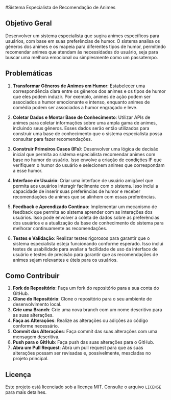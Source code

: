 #Sistema Especialista de Recomendação de Animes

## Objetivo Geral

Desenvolver um sistema especialista que sugira animes específicos para usuários, com base em suas preferências de humor. O sistema analisa os gêneros dos animes e os mapeia para diferentes tipos de humor, permitindo recomendar animes que atendam às necessidades do usuário, seja para buscar uma melhora emocional ou simplesmente como um passatempo.

## Problemáticas

1. **Transformar Gêneros de Animes em Humor**: Estabelecer uma correspondência clara entre os gêneros dos animes e os tipos de humor que eles podem induzir. Por exemplo, animes de ação podem ser associados a humor emocionante e intenso, enquanto animes de comédia podem ser associados a humor engraçado e leve.

2. **Coletar Dados e Montar Base de Conhecimento**: Utilizar APIs de animes para coletar informações sobre uma ampla gama de animes, incluindo seus gêneros. Esses dados serão então utilizados para construir uma base de conhecimento que o sistema especialista possa consultar para fazer recomendações.

3. **Construir Primeiros Casos (IFs)**: Desenvolver uma lógica de decisão inicial que permita ao sistema especialista recomendar animes com base no humor do usuário. Isso envolve a criação de condições IF que verifiquem o humor do usuário e selecionem animes que correspondam a esse humor.

4. **Interface de Usuário**: Criar uma interface de usuário amigável que permita aos usuários interagir facilmente com o sistema. Isso inclui a capacidade de inserir suas preferências de humor e receber recomendações de animes que se alinhem com essas preferências.

5. **Feedback e Aprendizado Contínuo**: Implementar um mecanismo de feedback que permita ao sistema aprender com as interações dos usuários. Isso pode envolver a coleta de dados sobre as preferências dos usuários e a atualização da base de conhecimento do sistema para melhorar continuamente as recomendações.

6. **Testes e Validação**: Realizar testes rigorosos para garantir que o sistema especialista esteja funcionando conforme esperado. Isso inclui testes de usabilidade para avaliar a facilidade de uso da interface de usuário e testes de precisão para garantir que as recomendações de animes sejam relevantes e úteis para os usuários.

## Como Contribuir

1. **Fork do Repositório**: Faça um fork do repositório para a sua conta do GitHub.
2. **Clone do Repositório**: Clone o repositório para o seu ambiente de desenvolvimento local.
3. **Crie uma Branch**: Crie uma nova branch com um nome descritivo para as suas alterações.
4. **Faça as Alterações**: Realize as alterações ou adições ao código conforme necessário.
5. **Commit das Alterações**: Faça commit das suas alterações com uma mensagem descritiva.
6. **Push para o GitHub**: Faça push das suas alterações para o GitHub.
7. **Abra um Pull Request**: Abra um pull request para que as suas alterações possam ser revisadas e, possivelmente, mescladas no projeto principal.

## Licença

Este projeto está licenciado sob a licença MIT. Consulte o arquivo `LICENSE` para mais detalhes.
